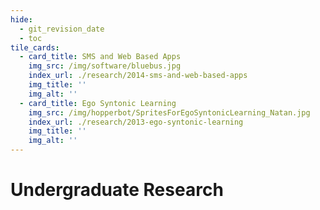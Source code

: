 ```yaml
---
hide:
  - git_revision_date
  - toc
tile_cards:
  - card_title: SMS and Web Based Apps
    img_src: /img/software/bluebus.jpg
    index_url: ./research/2014-sms-and-web-based-apps
    img_title: ''
    img_alt: ''
  - card_title: Ego Syntonic Learning
    img_src: /img/hopperbot/SpritesForEgoSyntonicLearning_Natan.jpg
    index_url: ./research/2013-ego-syntonic-learning
    img_title: ''
    img_alt: ''
---
```


# Undergraduate Research
